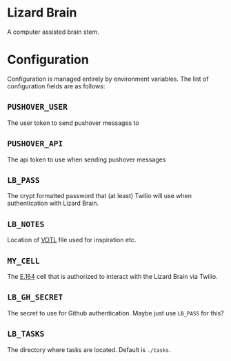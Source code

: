 # Lizard Brain

A computer assisted brain stem.

# Configuration

Configuration is managed entirely by environment variables.  The list of
configuration fields are as follows:

## `PUSHOVER_USER`

The user token to send pushover messages to

## `PUSHOVER_API`

The api token to use when sending pushover messages

## `LB_PASS`

The crypt formatted password that (at least) Twilio will use when authentication
with Lizard Brain.

## `LB_NOTES`

Location of [VOTL](https://github.com/vimoutliner/vimoutliner) file used for
inspiration etc.

## `MY_CELL`

The [E.164](https://http://en.wikipedia.org/wiki/E.164) cell that is authorized
to interact with the Lizard Brain via Twilio.

## `LB_GH_SECRET`

The secret to use for Github authentication.  Maybe just use `LB_PASS` for this?

## `LB_TASKS`

The directory where tasks are located.  Default is `./tasks`.

